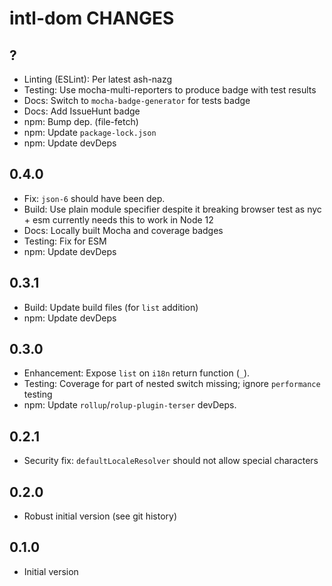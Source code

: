 # intl-dom CHANGES

## ?

- Linting (ESLint): Per latest ash-nazg
- Testing: Use mocha-multi-reporters to produce badge with test results
- Docs: Switch to `mocha-badge-generator` for tests badge
- Docs: Add IssueHunt badge
- npm: Bump dep. (file-fetch)
- npm: Update `package-lock.json`
- npm: Update devDeps

## 0.4.0

- Fix: `json-6` should have been dep.
- Build: Use plain module specifier despite it breaking browser test as
    nyc + esm currently needs this to work in Node 12
- Docs: Locally built Mocha and coverage badges
- Testing: Fix for ESM
- npm: Update devDeps

## 0.3.1

- Build: Update build files (for `list` addition)
- npm: Update devDeps

## 0.3.0

- Enhancement: Expose `list` on `i18n` return function (`_`).
- Testing: Coverage for part of nested switch missing; ignore
  `performance` testing
- npm: Update `rollup`/`rolup-plugin-terser` devDeps.

## 0.2.1

- Security fix: `defaultLocaleResolver` should not allow special characters

## 0.2.0

- Robust initial version (see git history)

## 0.1.0

- Initial version
